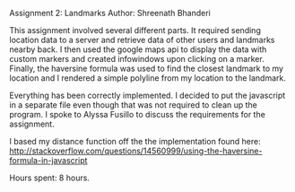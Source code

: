 
Assignment 2: Landmarks
Author: Shreenath Bhanderi

This assignment involved several different parts. It required sending location data to a server and retrieve data of other users and landmarks nearby back. I then used the google maps api to display the data with custom markers and created infowindows upon clicking on a marker. Finally, the haversine formula was used to find the closest landmark to my location and I rendered a simple polyline from my location to the landmark.




Everything has been correctly implemented. I decided to put the javascript in a separate file even though that was not required to clean up the program. 
I spoke to Alyssa Fusillo to discuss the requirements for the assignment. 

I based my distance function off the the implementation found here: http://stackoverflow.com/questions/14560999/using-the-haversine-formula-in-javascript


Hours spent: 8 hours.
